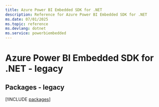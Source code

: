 ```yaml
---
title: Azure Power BI Embedded SDK for .NET
description: Reference for Azure Power BI Embedded SDK for .NET
ms.date: 07/01/2025
ms.topic: reference
ms.devlang: dotnet
ms.service: powerbiembedded
---
```

# Azure Power BI Embedded SDK for .NET - legacy
## Packages - legacy
[!INCLUDE [packages](power-bi-embedded-index.md)]